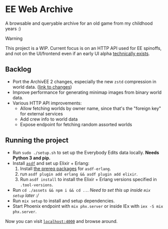 # EE Web Archive

A browsable and queryable archive for an old game from my childhood years :)

> [!WARNING]  
> This project is a WIP. Current focus is on an HTTP API used for EE spinoffs, and not on the UI/frontend even if an early UI alpha [technically exists](https://new.offlinee.com).

## Backlog

- Port the ArchivEE 2 changes, especially the new `zstd` compression in world data. ([link to changes](https://gitlab.com/LukeM212/ArchivEE/-/commit/787d950abf845b06aa7bdaa328ec2210ad43643d#58e90d4e7ceee36e74d913235fe4ba0a69b8c670))
- Improve performance for generating minimap images from binary world data.
- Various HTTP API improvements:
  - Allow fetching worlds by owner name, since that's the "foreign key" for external services
  - Add crew info to world data
  - Expose endpoint for fetching random assorted worlds 

## Running the project

- Run `sudo ./setup.sh` to set up the Everybody Edits data locally. **Needs Python 3 and pip.**
- Install [`asdf`](https://asdf-vm.com/) and set up Elixir + Erlang:
  1. Install [the prereq packages](https://github.com/asdf-vm/asdf-erlang?tab=readme-ov-file#before-asdf-install) for `asdf-erlang`.
  2. run `asdf plugin add erlang && asdf plugin add elixir`.
  3. Run `asdf install` to install the Elixir + Erlang versions specified in `.tool-versions`.
- Run `cd ./assets && npm i && cd ..`. *Need to set this up inside `mix setup` later :/*
- Run `mix setup` to install and setup dependencies.
- Start Phoenix endpoint with `mix phx.server` or inside IEx with `iex -S mix phx.server`.

Now you can visit [`localhost:4000`](http://localhost:4000) and browse around.





